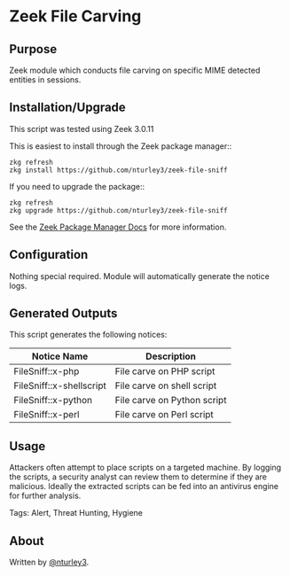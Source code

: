 # Zeek File Carving 

## Purpose
Zeek module which conducts file carving on specific MIME detected entities in sessions.

## Installation/Upgrade

This script was tested using Zeek 3.0.11

This is easiest to install through the Zeek package manager::

	zkg refresh
	zkg install https://github.com/nturley3/zeek-file-sniff

If you need to upgrade the package::

	zkg refresh
	zkg upgrade https://github.com/nturley3/zeek-file-sniff

See the [Zeek Package Manager Docs](https://docs.zeek.org/projects/package-manager/en/stable/quickstart.html) for more information.

## Configuration

Nothing special required. Module will automatically generate the notice logs.

## Generated Outputs

This script generates the following notices: 

| Notice Name | Description |
| -- | -- |
| FileSniff::x-php | File carve on PHP script |
| FileSniff::x-shellscript | File carve on shell script |
| FileSniff::x-python | File carve on Python script |
| FileSniff::x-perl | File carve on Perl script |


## Usage

Attackers often attempt to place scripts on a targeted machine. By logging the scripts, a security analyst can review them to determine if they are malicious. Ideally the extracted scripts can be fed into an antivirus engine for further analysis.

Tags: Alert, Threat Hunting, Hygiene

## About

Written by [@nturley3](https://github.com/nturley3).